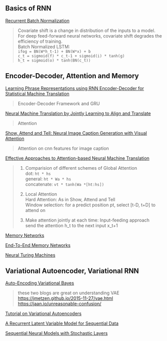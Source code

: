 ## Basics of RNN

[Recurrent Batch Normalization](https://arxiv.org/pdf/1603.09025v4.pdf)
> Covariate shift is a change in distribution of the inputs to a model.   
> For deep feed-forward neural networks, covariate shift degrades the efficiency of training.   
> Batch Normalized LSTM:    
> ``ifog = BN(W*h_t-1) + BN(W*x) + b``    
> ``c_t = sigmoid(f) * c_t-1 + sigmoid(i) * tanh(g) ``    
> ``h_t = sigmoid(o) * tanh(BN(c_t)) ``    

## Encoder-Decoder, Attention and Memory
[Learning Phrase Representations using RNN Encoder-Decoder for Statistical Machine Translation](https://arxiv.org/abs/1406.1078)
> Encoder-Decoder Framework and GRU

[Neural Machine Translation by Jointly Learning to Align and Translate](https://arxiv.org/abs/1409.0473)
> Attention

[Show, Attend and Tell: Neural Image Caption Generation with Visual Attention](https://arxiv.org/abs/1502.03044)
> Attention on cnn features for image caption

[Effective Approaches to Attention-based Neural Machine Translation](http://stanford.edu/%7Elmthang/data/papers/emnlp15_attn.pdf)
> 1. Comparision of different schemes of Global Attention     
> dot: `` ht * hs ``    
> general: `` ht * Wa * hs ``    
> concatenate: `` vt * tanh(Wa *[ht:hs]) ``    
>     
> 2. Local Attention    
> Hard Attention: As in Show, Attend and Tell    
> Window selection: for a predict position pt, select [t-D, t+D] to attend on    
>    
> 3. Make attention jointly at each time: Input-feeding approach     
> send the attention h_t to the next input x_t+1

[Memory Networks](https://arxiv.org/abs/1410.3916)
> 

[End-To-End Memory Networks](https://papers.nips.cc/paper/5846-end-to-end-memory-networks.pdf)
> 

[Neural Turing Machines](https://arxiv.org/abs/1410.5401)
>

## Variational Autoencoder, Variational RNN
[Auto-Encoding Variational Bayes](https://arxiv.org/abs/1312.6114)
>
> these two blogs are great on understanding VAE https://jmetzen.github.io/2015-11-27/vae.html https://jaan.io/unreasonable-confusion/

[Tutorial on Variational Autoencoders](https://arxiv.org/abs/1606.05908)
>

[A Recurrent Latent Variable Model for Sequential Data](http://papers.nips.cc/paper/5653-a-recurrent-latent-variable-model-for-sequential-data.pdf)
> 

[Sequential Neural Models with Stochastic Layers](https://arxiv.org/pdf/1605.07571.pdf)
> 
